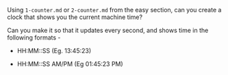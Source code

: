 Using `1-counter.md` or `2-counter.md` from the easy section, can you create a
clock that shows you the current machine time?

Can you make it so that it updates every second, and shows time in the following formats - 



 - HH:MM::SS (Eg. 13:45:23)

 - HH:MM::SS AM/PM (Eg 01:45:23 PM)
